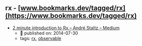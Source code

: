 rx - [www.bookmarks.dev/tagged/rx](https://www.bookmarks.dev/tagged/rx) 
---
* [2 minute introduction to Rx – André Staltz – Medium](https://medium.com/@andrestaltz/2-minute-introduction-to-rx-24c8ca793877)
    * :calendar: published on: 2014-07-30
    * tags: [rx](../tags/rx.md), [observable](../tags/observable.md)
